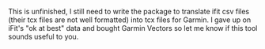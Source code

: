 This is unfinished, I still need to write the package to translate ifit csv files (their tcx files are not well formatted) into tcx files for Garmin. I gave up on iFit's "ok at best" data and bought Garmin Vectors so let me know if this tool sounds useful to you.

